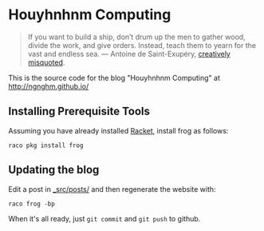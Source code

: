 Houyhnhnm Computing
===================

> If you want to build a ship, don’t drum up the men to gather wood, divide the work,
> and give orders. Instead, teach them to yearn for the vast and endless sea.
> ― Antoine de Saint-Exupéry, [creatively misquoted](https://en.wikiquote.org/wiki/Talk:Antoine_de_Saint_Exupéry).

This is the source code for the blog "Houyhnhnm Computing" at <http://ngnghm.github.io/>


Installing Prerequisite Tools
-----------------------------

Assuming you have already installed [Racket](http://racket-lang.org/),
install frog as follows:

    raco pkg install frog


Updating the blog
-----------------

Edit a post in [_src/posts/](_src/posts/)
and then regenerate the website with:

    raco frog -bp

When it's all ready, just `git commit` and `git push` to github.

